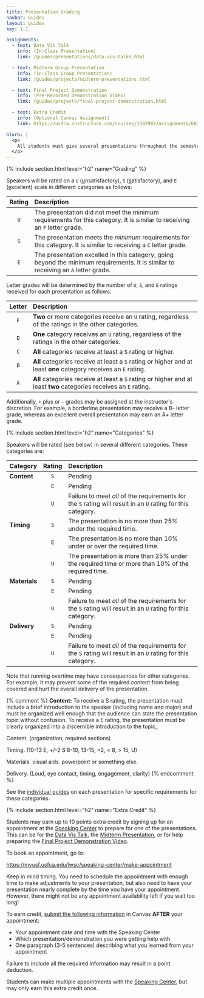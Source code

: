 ```yaml
---
title: Presentation Grading
navbar: Guides
layout: guides
key: 1.1

assignments:
  - text: Data Vis Talk
    info: (In-Class Presentation)
    link: /guides/presentations/data-vis-talks.html

  - text: Midterm Group Presentation
    info: (In-Class Group Presentation)
    link: /guides/projects/midterm-presentations.html

  - text: Final Project Demonstration
    info: (Pre-Recorded Demonstration Video)
    link: /guides/projects/final-project-demonstration.html

  - text: Extra Credit
    info: (Optional Canvas Assignment)
    link: https://usfca.instructure.com/courses/1582982/assignments/6823754

blurb: |
  <p>
    All students must give several presentations throughout the semester. This guide focuses on the general grading criteria for presentations. See the <a href="./">individual guides</a> on each presentation for <strong>speaker</strong> requirements.
  </p>
---
```


{% include section.html level="h2" name="Grading" %}

Speakers will be rated on a `U` (<u>u</u>nsatisfactory), `S` (<u>s</u>atisfactory), and `E` (<u>e</u>xcellent) scale in different categories as follows:

| Rating | Description |
|:------:|:------------|
| `U` | The presentation did not meet the minimum requirements for this category. It is similar to receiving an `F` letter grade. |
| `S` | The presentation meets the *minimum* requirements for this category. It is similar to receiving a `C` letter grade. |
| `E` | The presentation excelled in this category, going beyond the minimum requirements. It is similar to receiving an `A` letter grade. |

Letter grades will be determined by the number of `U`, `S`, and `E` ratings received for each presentation as follows:

| Letter | Description |
|:------:|:------------|
| `F` | **Two** or more categories receive an `U` rating, regardless of the ratings in the other categories. |
| `D` | **One** category receives an `U` rating, regardless of the ratings in the other categories. |
| `C` | **All** categories receive at least a `S` rating or higher. |
| `B` | **All** categories receive at least a `S` rating or higher and at least **one** category receives an `E` rating. |
| `A` | **All** categories receive at least a `S` rating or higher and at least **two** categories receives an `E` rating. |

Additionally, `+` plus or `-` grades may be assigned at the instructor's discretion. For example, a borderline presentation may receive a B- letter grade, whereas an excellent overall presentation may earn an A+ letter grade.

{% include section.html level="h2" name="Categories" %}

Speakers will be rated (see below) in several different categories. These categories are:

| Category | Rating | Description |
|:---------|:------:|:------------|
| **Content** | `S` | Pending |
|             | `E` | Pending |
|             | `U` | Failure to meet *all* of the requirements for the `S` rating will result in an `U` rating for this category. |
| **Timing** | `S` | The presentation is no more than 25% under the required time. |
|            | `E` | The presentation is no more than 10% under or over the required time. |
|            | `U` | The presentation is more than 25% under the required time or more than 10% of the required time. |
| **Materials** | `S` | Pending |
|               | `E` | Pending |
|               | `U` | Failure to meet *all* of the requirements for the `S` rating will result in an `U` rating for this category. |
| **Delivery** | `S` | Pending |
|              | `E` | Pending |
|              | `U` | Failure to meet *all* of the requirements for the `S` rating will result in an `U` rating for this category. |

Note that running overtime may have consequences for other categories. For example, it may prevent some of the required content from being covered and hurt the overall delivery of the presentation.

{% comment %}
**Content:**  To receive a S rating, the presentation must include a brief introduction to the speaker (including name and major) and must be organized well enough that the audience can state the presentation topic without confusion. To receive a E rating, the presentation must be clearly organized into a discernible introduction to the topic,  

Content. (organization, required sections)

Timing. (10-13 E, +/-2 S 8-10, 13-15, >2, < 8, > 15, U)

Materials. visual aids. powerpoint or something else.

Delivery. (Loud, eye contact, timing, engagement, clarity)
{% endcomment %}

See the [individual guides](./) on each presentation for specific requirements for these categories.

{% include section.html level="h2" name="Extra Credit" %}

Students may earn up to 10 points extra credit by signing up for an appointment at the [Speaking Center](https://myusf.usfca.edu/lwsc/speaking-center/) to prepare for one of the presentations. This can be for the [Data Vis Talk](/guides/presentations/data-vis-talks.html), the [Midterm Presentation](/guides/projects/midterm-presentations.html), or for help preparing the [Final Project Demonstration Video](/guides/projects/final-project-demonstration.html).

To book an appointment, go to:

<https://myusf.usfca.edu/lwsc/speaking-center/make-appointment>

Keep in mind timing. You need to schedule the appointment with enough time to make adjustments to your presentation, but also need to have your presentation nearly complete by the time you have your appointment. However, there might not be any appointment availability left if you wait too long!

To earn credit, [submit the following information](https://usfca.instructure.com/courses/1582982/assignments/6823754) in Canvas **AFTER** your appointment:

  - Your appointment date and time with the Speaking Center
  - Which presentation/demonstration you were getting help with
  - One paragraph (3-5 sentences) describing what you learned from your appointment

Failure to include all the required information may result in a point deduction.

Students can make multiple appointments with the [Speaking Center](https://myusf.usfca.edu/lwsc/speaking-center/), but may only earn this extra credit once.
